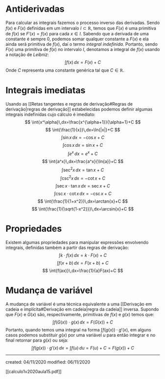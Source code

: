 # Antiderivadas
Para calcular as integrais fazemos o processo inverso das derivadas. Sendo $f(x)$ e $F(x)$ definidas em um intervalo $I\subset\mathbb{R}$, temos que $F(x)$ é uma primitiva de $f(x)$ se $F'(x)=f(x)$ para cada $x\in I$.
Sabendo que a derivada de uma constante é sempre $0$, podemos somar qualquer constante a $F(x)$ e ela ainda será primitiva de $f(x)$, daí o termo *integral indefinida*.
Portanto, sendo $F(x)$ uma primitiva de $f(x)$ no intervalo $I$,  denotamos a integral de $f(x)$ usando a notação de *Leibniz*:
$$
\int{f(x)}\,dx=F(x)+C
$$
Onde $C$ representa uma constante genérica tal que $C\in\mathbb{R}$.

# Integrais imediatas
Usando as [[Retas tangentes e regras de derivação#Regras de derivação|regras de derivação]] estabelecidas podemos definir algumas integrais indefinidas cujo cálculo é imediato:
$$
\int{x^\alpha}\,dx=\frac{x^{\alpha+1}}{\alpha+1}+C
$$
$$
\int{\frac{1}{x}}\,dx=\ln{|x|}+C
$$
$$
\int{\sin{x}}\,dx=-\cos{x}+C
$$
$$
\int{\cos{x}}\,dx=\sin{x}+C
$$
$$
\int{e^x}\,dx=e^x+C
$$
$$
\int{a^x}\,dx=\frac{a^x}{\ln{a}}+C
$$
$$
\int{\sec^2{x}}\,dx=\tan{x}+C
$$
$$
\int{\csc^2{x}}\,dx=-\cot{x}+C
$$
$$
\int{\sec{x}\cdot\tan{x}}\,dx=\sec{x}+C
$$
$$
\int{\csc{x}\cdot\cot{x}}\,dx=-\csc{x}+C
$$
$$
\int{\frac{1}{1+x^2}}\,dx=\arctan{x}+C
$$
$$
\int{\frac{1}{\sqrt{1-x^2}}}\,dx=\arcsin{x}+C
$$

# Propriedades
Existem algumas propriedades para manipular expressões envolvendo integrais, definidas também a partir das regras de derivação:
$$
\int{k\cdot f(x)}\,dx=k\cdot F(x)+C
$$
 $$
\int{f(x+b)}\,dx=F(x+b)+C
$$
$$
\int{f(ax)}\,dx=\frac{1}{a}F(ax)+C
$$

# Mudança de variável
A mudança de variável é uma técnica equivalente a uma [[Derivação em cadeia e implícita#Derivação em cadeia|regra da cadeia]] inversa. Supondo que $F(x)$ e $G(x)$ são, respectivamente, primitivas de $f(x)$ e $g(x)$ temos que:
$$
\int{f(G(x))\cdot g(x)}\,dx=F(G(x))+C
$$
Portanto, quando temos uma integral na forma $\int{f(g(x))\cdot g'(x)}$, em alguns casos podemos substituir $g(x)$ por uma variável $u$ para então integrar e no final retornar para $g(x)$ ou seja:
$$
\int{f(g(x))\cdot g'(x)}\,dx=\int{f(u)\,du}=F(u)+C=F(g(x))+C
$$

---

created: 04/11/2020
modified: 06/11/2020

[[calculo1v2020aula15.pdf]]